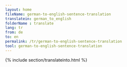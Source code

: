```yaml
---
layout: home
fileName: german-to-english-sentence-translation
translatein: german_to_english
folderName : translate
lang: tr
from: de
to: en
permalink: /tr/german-to-english-sentence-translation
tool: german-to-english-sentence-translation
---
```

{% include section/translateinto.html %}